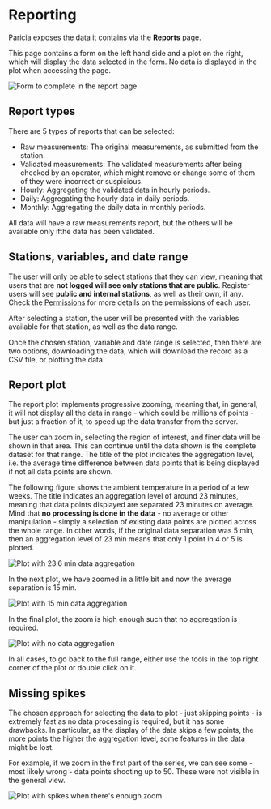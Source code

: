 # Reporting

Paricia exposes the data it contains via the **Reports** page.

This page contains a form on the left hand side and a plot on the right, which will display the data selected in the form. No data is displayed in the plot when accessing the page.

![Form to complete in the report page](assets/images/reports_form.png)

## Report types

There are 5 types of reports that can be selected:

- Raw measurements: The original measurements, as submitted from the station.
- Validated measurements: The validated measurements after being checked by an operator, which might remove or change some of them of they were incorrect or suspicious.
- Hourly: Aggregating the validated data in hourly periods.
- Daily: Aggregating the hourly data in daily periods.
- Monthly: Aggregating the daily data in monthly periods.

All data will have a raw measurements report, but the others will be available only ifthe data has been validated.

## Stations, variables, and date range

The user will only be able to select stations that they can view, meaning that users that are **not logged will see only stations that are public**. Register users will see **public and internal stations**, as well as their own, if any. Check the [Permissions](./permissions.md) for more details on the permissions of each user.

After selecting a station, the user will be presented with the variables available for that station, as well as the data range.

Once the chosen station, variable and date range is selected, then there are two options, downloading the data, which will download the record as a CSV file, or plotting the data.

## Report plot

The report plot implements progressive zooming, meaning that, in general, it will not display all the data in range - which could be millions of points - but just a fraction of it, to speed up the data transfer from the server.

The user can zoom in, selecting the region of interest, and finer data will be shown in that area. This can continue until the data shown is the complete dataset for that range. The title of the plot indicates the aggregation level, i.e. the average time difference between data points that is being displayed if not all data points are shown.

The following figure shows the ambient temperature in a period of a few weeks. The title indicates an aggregation level of around 23 minutes, meaning that data points displayed are separated 23 minutes on average. Mind that **no processing is done in the data** - no average or other manipulation - simply a selection of existing data points are plotted across the whole range. In other words, if the original data separation was 5 min, then an aggregation level of 23 min means that only 1 point in 4 or 5 is plotted.

![Plot with 23.6 min data aggregation](assets/images/high_aggregation.png)

In the next plot, we have zoomed in a little bit and now the average separation is 15 min.

![Plot with 15 min data aggregation](assets/images/some_aggregation.png)

In the final plot, the zoom is high enough such that no aggregation is required.

![Plot with no data aggregation](assets/images/no_aggregation.png)

In all cases, to go back to the full range, either use the tools in the top right corner of the plot or double click on it.

## Missing spikes

The chosen approach for selecting the data to plot - just skipping points - is extremely fast as no data processing is required, but it has some drawbacks. In particular, as the display of the data skips a few points, the more points the higher the aggregation level, some features in the data might be lost.

For example, if we zoom in the first part of the series, we can see some - most likely wrong - data points shooting up to 50. These were not visible in the general view.

![Plot with spikes when there's enough zoom](assets/images/spikes.png)
